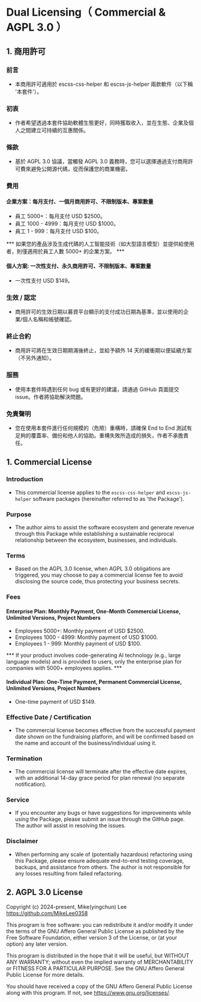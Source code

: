 # Dual Licensing（ Commercial & AGPL 3.0 ）

## 1. 商用許可

### 前言

- 本商用許可適用於 escss-css-helper 和 escss-js-helper 兩款軟件（以下稱 '本套件'）。

### 初衷

- 作者希望透過本套件協助軟體生態更好，同時獲取收入，並在生態、企業及個人之間建立可持續的互惠關係。

### 條款

- 基於 AGPL 3.0 協議，當觸發 AGPL 3.0 義務時，您可以選擇通過支付商用許可費來避免公開源代碼，從而保護您的商業機密。

### 費用

#### 企業方案：每月支付、一個月商用許可、不限制版本、專案數量

- 員工 5000+：每月支付 USD $2500。
- 員工 1000 - 4999：每月支付 USD $1000。
- 員工 1 - 999：每月支付 USD $100。

*** 如果您的產品涉及生成代碼的人工智能技術（如大型語言模型）並提供給使用者，則僅適用於員工人數 5000+ 的企業方案。 ***

#### 個人方案: 一次性支付、永久商用許可、不限制版本、專案數量

- 一次性支付 USD $149。

### 生效 / 認定

- 商用許可的生效日期以募資平台顯示的支付成功日期為基準，並以使用的企業/個人名稱和帳號確認。

### 終止合約

- 商用許可將在生效日期期滿後終止，並給予額外 14 天的緩衝期以便延續方案（不另外通知）。

### 服務

- 使用本套件時遇到任何 bug 或有更好的建議，請通過 GitHub 頁面提交 issue。作者將協助解決問題。

### 免責聲明

- 您在使用本套件進行任何規模的（危險）重構時，請確保 End to End 測試有足夠的覆蓋率、備份和他人的協助。重構失敗所造成的損失，作者不承擔責任。

## 1. Commercial License

### Introduction

- This commercial license applies to the `escss-css-helper` and `escss-js-helper` software packages (hereinafter referred to as 'the Package').

### Purpose

- The author aims to assist the software ecosystem and generate revenue through this Package while establishing a sustainable reciprocal relationship between the ecosystem, businesses, and individuals.

### Terms

- Based on the AGPL 3.0 license, when AGPL 3.0 obligations are triggered, you may choose to pay a commercial license fee to avoid disclosing the source code, thus protecting your business secrets.

### Fees

#### Enterprise Plan: Monthly Payment, One-Month Commercial License, Unlimited Versions, Project Numbers

- Employees 5000+: Monthly payment of USD $2500.
- Employees 1000 - 4999: Monthly payment of USD $1000.
- Employees 1 - 999: Monthly payment of USD $100.

*** If your product involves code-generating AI technology (e.g., large language models) and is provided to users, only the enterprise plan for companies with 5000+ employees applies. ***

#### Individual Plan: One-Time Payment, Permanent Commercial License, Unlimited Versions, Project Numbers

- One-time payment of USD $149.

### Effective Date / Certification

- The commercial license becomes effective from the successful payment date shown on the fundraising platform, and will be confirmed based on the name and account of the business/individual using it.

### Termination

- The commercial license will terminate after the effective date expires, with an additional 14-day grace period for plan renewal (no separate notification).

### Service

- If you encounter any bugs or have suggestions for improvements while using the Package, please submit an issue through the GitHub page. The author will assist in resolving the issues.

### Disclaimer

- When performing any scale of (potentially hazardous) refactoring using this Package, please ensure adequate end-to-end testing coverage, backups, and assistance from others. The author is not responsible for any losses resulting from failed refactoring.



## 2. AGPL 3.0 License

Copyright (c) 2024-present, Mike(yingchun) Lee <https://github.com/MikeLee0358>

This program is free software: you can redistribute it and/or modify
it under the terms of the GNU Affero General Public License as published by
the Free Software Foundation, either version 3 of the License, or
(at your option) any later version.

This program is distributed in the hope that it will be useful,
but WITHOUT ANY WARRANTY; without even the implied warranty of
MERCHANTABILITY or FITNESS FOR A PARTICULAR PURPOSE. See the
GNU Affero General Public License for more details.

You should have received a copy of the GNU Affero General Public License
along with this program. If not, see <https://www.gnu.org/licenses/>.
